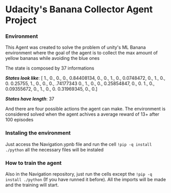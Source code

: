 # Udacity's Banana Collector Agent Project

### Environment

This Agent was created to solve the problem of unity's ML Banana environment where the goal of the agent is to collect the max amount of yellow bananas while avoiding the blue ones

The state is composed by 37 informations 

***States look like***: [ 1.,  0.,  0., 0.,  0.84408134,  0.,  0.,
1.,  0.,  0.0748472,  0.,  1.,  0.,  0.
0.25755,  1.,  0.,  0.,  0., .74177343
0.,  1.,  0.,  0.,  0.25854847,  0.,  0.
1.,  0.,  0.09355672,  0.,  1.,  0.,  0.
0.31969345,  0.,  0.]

***States have length***: 37

And there are four possible actions the agent can make. 
The environment is considered solved when the agent achives a average reward of 13+ after 100 episodes


### Instaling the environment 

Just access the Navigation.ypnb file and run the cell ```!pip -q install ./python``` all the necessary files will be instaled

### How to train the agent

Also in the Navigation repository, just run the cells except the ```!pip -q install ./python``` (If you have runned it before). All the imports will be made and the training will start.
